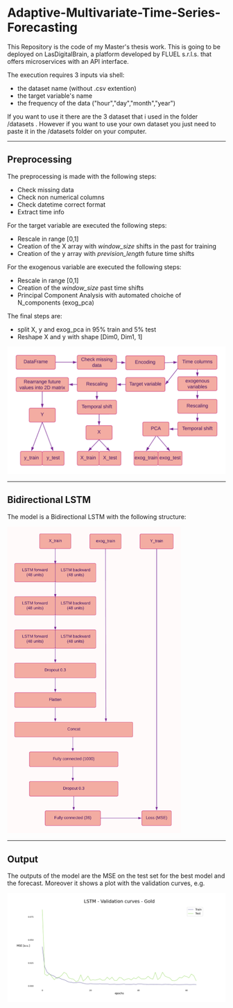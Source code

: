 # Adaptive-Multivariate-Time-Series-Forecasting

This Repository is the code of my Master's thesis work.
This is going to be deployed on LasDigitalBrain, a platform developed by FLUEL s.r.l.s. that offers microservices with an API interface.

The execution requires 3 inputs via shell: 
- the dataset name (without .csv extention)
- the target variable's name
- the frequency of the data ("hour","day","month","year")

If you want to use it there are the 3 dataset that i used in the folder /datasets .
However if you want to use your own dataset you just need to paste it in the /datasets folder on your computer.

---
## Preprocessing
The preprocessing is made with the following steps:
- Check missing data
- Check non numerical columns
- Check datetime correct format
- Extract time info

For the target variable are executed the following steps:
- Rescale in range [0,1]
- Creation of the X array with *window_size* shifts in the past for training
- Creation of the y array with *prevision_length* future time shifts

For the exogenous variable are executed the following steps:
- Rescale in range [0,1]
- Creation of the *window_size* past time shifts
- Principal Component Analysis with automated choiche of N_components (exog_pca)

The final steps are:
- split X, y and exog_pca in 95% train and 5% test
- Reshape X and y with shape [Dim0, Dim1, 1]

<img src="https://github.com/DeathSSStar/Adaptive-Multivariate-Time-Series-Forecasting/blob/master/Preprocessing%20tesi3.png" width="1000">

---
## Bidirectional LSTM
The model is a Bidirectional LSTM with the following structure:

<img src="https://github.com/DeathSSStar/Adaptive-Multivariate-Time-Series-Forecasting/blob/master/BD%20LSTM%20schema.png" width="400">

---
## Output

The outputs of the model are the MSE on the test set for the best model and the forecast.
Moreover it shows a plot with the validation curves, e.g.

<img src="https://github.com/DeathSSStar/Adaptive-Multivariate-Time-Series-Forecasting/blob/master/LSTM_Gold_val_curve.png" width="1000">

